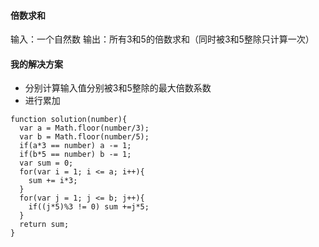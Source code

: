 #### 倍数求和
输入：一个自然数
输出：所有3和5的倍数求和（同时被3和5整除只计算一次）
#### 我的解决方案
* 分别计算输入值分别被3和5整除的最大倍数系数
* 进行累加
```
function solution(number){
  var a = Math.floor(number/3);
  var b = Math.floor(number/5);
  if(a*3 == number) a -= 1;
  if(b*5 == number) b -= 1;
  var sum = 0;
  for(var i = 1; i <= a; i++){
    sum += i*3;
  }
  for(var j = 1; j <= b; j++){
    if((j*5)%3 != 0) sum +=j*5;
  }
  return sum;
}
```